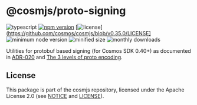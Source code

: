 # @cosmjs/proto-signing

![typescript](https://img.shields.io/npm/types/@cosmjs/proto-signing.svg)
[![npm version](https://img.shields.io/npm/v/@cosmjs/proto-signing.svg)](https://www.npmjs.com/package/@cosmjs/proto-signing)
[![license](https://img.shields.io/npm/l/@cosmjs/proto-signing.svg)](https://github.com/cosmos/cosmjs/blob/v0.35.0/LICENSE]
![minimum node version](https://img.shields.io/node/v/@cosmjs/proto-signing.svg)
![minified size](https://img.shields.io/bundlephobia/min/@cosmjs/proto-signing.svg)
![monthly downloads](https://img.shields.io/npm/dm/@cosmjs/proto-signing.svg)

Utilities for protobuf based signing (for Cosmos SDK 0.40+) as documented in
[ADR-020](https://github.com/cosmos/cosmos-sdk/blob/66c5798cec/docs/architecture/adr-020-protobuf-transaction-encoding.md)
and
[The 3 levels of proto encoding](https://warta.it/blog/cosmos-sdk-protobuf-signing).

## License

This package is part of the cosmjs repository, licensed under the Apache License
2.0 (see [NOTICE](https://github.com/cosmos/cosmjs/blob/main/NOTICE) and
[LICENSE](https://github.com/cosmos/cosmjs/blob/main/LICENSE)).
